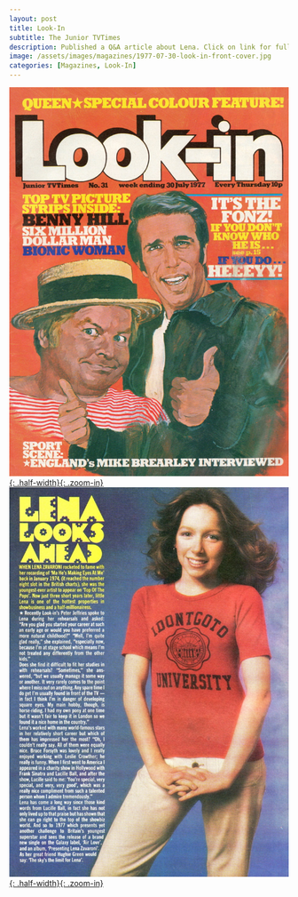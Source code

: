 ```yaml
---
layout: post
title: Look-In
subtitle: The Junior TVTimes
description: Published a Q&A article about Lena. Click on link for full article.
image: /assets/images/magazines/1977-07-30-look-in-front-cover.jpg
categories: [Magazines, Look-In]
---
```


[![](/assets/images/magazines/1977-07-30-look-in-front-cover.jpg){: .half-width}{: .zoom-in}](/assets/images/magazines/1977-07-30-look-in-front-cover.jpg)
[![](/assets/images/magazines/1977-07-30-look-in-inside-page.jpg){: .half-width}{: .zoom-in}](/assets/images/magazines/1977-07-30-look-in-inside-page.jpg)

<style>
.dt-published {display: none;}
.post-meta:after {content: "Week Ending 30 July 1977";}
.height-adjust1 {width:auto; height:350px;}
.height-adjust2 {width:auto; height:307px;}
</style>

